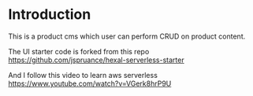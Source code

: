 # Introduction
This is a product cms which user can perform CRUD on product content.

The UI starter code is forked from this repo
https://github.com/jspruance/hexal-serverless-starter

And I follow this video to learn aws serverless
https://www.youtube.com/watch?v=VGerk8hrP9U
